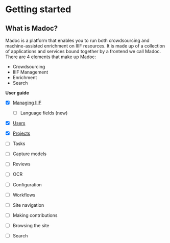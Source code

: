# Getting started

## **What is Madoc?**

Madoc is a platform that enables you to run both crowdsourcing and machine-assisted enrichment on IIIF resources. It is made up of a collection of applications and services bound together by a frontend we call Madoc. There are 4 elements that make up Madoc:

* Crowdsourcing
* IIIF Management
* Enrichment
* Search

**User guide**

* [x] [Managing IIIF](user-guide/managing-iiif/)
  * [ ] Language fields \(new\)
* [x] [Users](user-guide/users.md)
* [x] [Projects](user-guide/projects/)
* [ ] Tasks
* [ ] Capture models
* [ ] Reviews
* [ ] OCR
* [ ] Configuration
* [ ] Workflows
* [ ] Site navigation
* [ ] Making contributions
* [ ] Browsing the site
* [ ] Search

